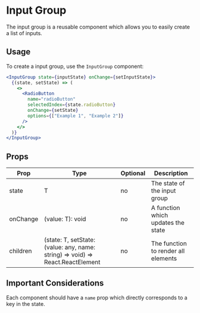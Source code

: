 # Input Group

The input group is a reusable component which allows you to easily create a list of inputs.

## Usage

To create a input group, use the `InputGroup` component:

```jsx
<InputGroup state={inputState} onChange={setInputState}>
  {(state, setState) => (
    <>
      <RadioButton
        name="radioButton"
        selectedIndex={state.radioButton}
        onChange={setState}
        options={["Example 1", "Example 2"]}
      />
    </>
  )}
</InputGroup>
```

## Props

| Prop     | Type                                                                           | Optional | Description                         |
| -------- | ------------------------------------------------------------------------------ | -------- | ----------------------------------- |
| state    | T                                                                              | no       | The state of the input group        |
| onChange | (value: T): void                                                               | no       | A function which updates the state  |
| children | (state: T, setState: (value: any, name: string) => void) => React.ReactElement | no       | The function to render all elements |

## Important Considerations

Each component should have a `name` prop which directly corresponds to a key in the state.

